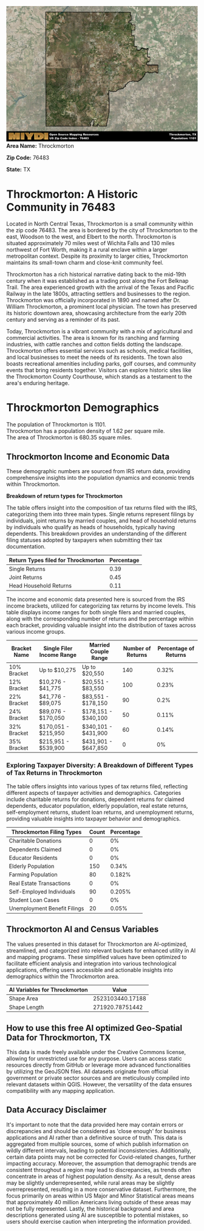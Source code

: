 ![Image Alt Text](../_images/76483.png)
**Area Name:** Throckmorton

**Zip Code:** 76483

**State:** TX


# Throckmorton: A Historic Community in 76483  

Located in North Central Texas, Throckmorton is a small community within the zip code 76483. The area is bordered by the city of Throckmorton to the east, Woodson to the west, and Elbert to the north. Throckmorton is situated approximately 70 miles west of Wichita Falls and 130 miles northwest of Fort Worth, making it a rural enclave within a larger metropolitan context. Despite its proximity to larger cities, Throckmorton maintains its small-town charm and close-knit community feel.

Throckmorton has a rich historical narrative dating back to the mid-19th century when it was established as a trading post along the Fort Belknap Trail. The area experienced growth with the arrival of the Texas and Pacific Railway in the late 1800s, attracting settlers and businesses to the region. Throckmorton was officially incorporated in 1890 and named after Dr. William Throckmorton, a prominent local physician. The town has preserved its historic downtown area, showcasing architecture from the early 20th century and serving as a reminder of its past.

Today, Throckmorton is a vibrant community with a mix of agricultural and commercial activities. The area is known for its ranching and farming industries, with cattle ranches and cotton fields dotting the landscape. Throckmorton offers essential services such as schools, medical facilities, and local businesses to meet the needs of its residents. The town also boasts recreational amenities including parks, golf courses, and community events that bring residents together. Visitors can explore historic sites like the Throckmorton County Courthouse, which stands as a testament to the area's enduring heritage.

# Throckmorton Demographics

The population of Throckmorton is 1101.  
Throckmorton has a population density of 1.62 per square mile.  
The area of Throckmorton is 680.35 square miles.  

## Throckmorton Income and Economic Data

These demographic numbers are sourced from IRS return data, providing comprehensive insights into the population dynamics and economic trends within Throckmorton.

**Breakdown of return types for Throckmorton**

The table offers insight into the composition of tax returns filed with the IRS, categorizing them into three main types. Single returns represent filings by individuals, joint returns by married couples, and head of household returns by individuals who qualify as heads of households, typically having dependents. This breakdown provides an understanding of the different filing statuses adopted by taxpayers when submitting their tax documentation.

| Return Types filed for Throckmorton                              | Percentage          |
|----------------------------------------------------------|---------------------|
| Single Returns                                            | 0.39 |
| Joint Returns                                             | 0.45 |
| Head Household Returns                                    | 0.11 |

The income and economic data presented here is sourced from the IRS income brackets, utilized for categorizing tax returns by income levels. This table displays income ranges for both single filers and married couples, along with the corresponding number of returns and the percentage within each bracket, providing valuable insight into the distribution of taxes across various income groups.

| Bracket Name       | Single Filer Income Range | Married Couple Range | Number of Returns | Percentage of Returns |
|--------------------|----------------------------|----------------------|-------------------|-----------------------|
| 10% Bracket        | Up to $10,275              | Up to $20,550        | 140 | 0.32% |
| 12% Bracket        | $10,276 - $41,775          | $20,551 - $83,550    | 100 | 0.23% |
| 22% Bracket        | $41,776 - $89,075          | $83,551 - $178,150   | 90 | 0.2% |
| 24% Bracket        | $89,076 - $170,050         | $178,151 - $340,100  | 50 | 0.11% |
| 32% Bracket        | $170,051 - $215,950        | $340,101 - $431,900  | 60 | 0.14% |
| 35% Bracket        | $215,951 - $539,900        | $431,901 - $647,850  | 0 | 0% |

### Exploring Taxpayer Diversity: A Breakdown of Different Types of Tax Returns in Throckmorton

The table offers insights into various types of tax returns filed, reflecting different aspects of taxpayer activities and demographics. Categories include charitable returns for donations, dependent returns for claimed dependents, educator population, elderly population, real estate returns, self-employment returns, student loan returns, and unemployment returns, providing valuable insights into taxpayer behavior and demographics.

| Throckmorton Filing Types                    | Count | Percentage |
|--------------------------------------|-------|------------|
| Charitable Donations                 | 0 | 0% |
| Dependents Claimed                   | 0 | 0% |
| Educator Residents                   | 0 | 0% |
| Elderly Population                   | 150 | 0.34% |
| Farming Population                   | 80 | 0.182% |
| Real Estate Transactions             | 0 | 0% |
| Self-Employed Individuals            | 90 | 0.205% |
| Student Loan Cases                   | 0 | 0% |
| Unemployment Benefit Filings         | 20 | 0.05% |

## Throckmorton AI and Census Variables

The values presented in this dataset for Throckmorton are AI-optimized, streamlined, and categorized into relevant buckets for enhanced utility in AI and mapping programs. These simplified values have been optimized to facilitate efficient analysis and integration into various technological applications, offering users accessible and actionable insights into demographics within the Throckmorton area.

| AI Variables for Throckmorton | Value |
|-------------|-------|
| Shape Area | 2523103440.17188 |
| Shape Length | 271920.78751442 |

## How to use this free AI optimized Geo-Spatial Data for Throckmorton, TX

This data is made freely available under the Creative Commons license, allowing for unrestricted use for any purpose. Users can access static resources directly from GitHub or leverage more advanced functionalities by utilizing the GeoJSON files. All datasets originate from official government or private sector sources and are meticulously compiled into relevant datasets within QGIS. However, the versatility of the data ensures compatibility with any mapping application.

## Data Accuracy Disclaimer
It's important to note that the data provided here may contain errors or discrepancies and should be considered as 'close enough' for business applications and AI rather than a definitive source of truth. This data is aggregated from multiple sources, some of which publish information on wildly different intervals, leading to potential inconsistencies. Additionally, certain data points may not be corrected for Covid-related changes, further impacting accuracy. Moreover, the assumption that demographic trends are consistent throughout a region may lead to discrepancies, as trends often concentrate in areas of highest population density. As a result, dense areas may be slightly underrepresented, while rural areas may be slightly overrepresented, resulting in a more conservative dataset. Furthermore, the focus primarily on areas within US Major and Minor Statistical areas means that approximately 40 million Americans living outside of these areas may not be fully represented. Lastly, the historical background and area descriptions generated using AI are susceptible to potential mistakes, so users should exercise caution when interpreting the information provided.
